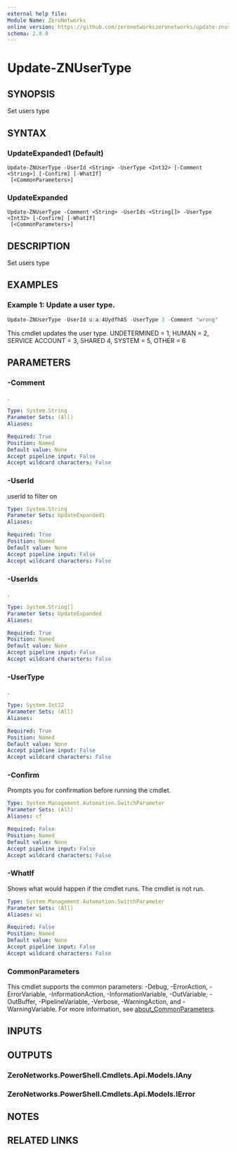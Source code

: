 ```yaml
---
external help file:
Module Name: ZeroNetworks
online version: https://github.com/zeronetworkszeronetworks/update-znusertype
schema: 2.0.0
---
```


# Update-ZNUserType

## SYNOPSIS
Set users type

## SYNTAX

### UpdateExpanded1 (Default)
```
Update-ZNUserType -UserId <String> -UserType <Int32> [-Comment <String>] [-Confirm] [-WhatIf]
 [<CommonParameters>]
```

### UpdateExpanded
```
Update-ZNUserType -Comment <String> -UserIds <String[]> -UserType <Int32> [-Confirm] [-WhatIf]
 [<CommonParameters>]
```

## DESCRIPTION
Set users type

## EXAMPLES

### Example 1: Update a user type.
```powershell
Update-ZNUserType -UserId u:a:4UydfhAS -UserType 3 -Comment "wrong"
```

This cmdlet updates the user type.
UNDETERMINED = 1, HUMAN = 2, SERVICE ACCOUNT = 3, SHARED 4, SYSTEM = 5, OTHER = 6

## PARAMETERS

### -Comment
.

```yaml
Type: System.String
Parameter Sets: (All)
Aliases:

Required: True
Position: Named
Default value: None
Accept pipeline input: False
Accept wildcard characters: False
```

### -UserId
userId to filter on

```yaml
Type: System.String
Parameter Sets: UpdateExpanded1
Aliases:

Required: True
Position: Named
Default value: None
Accept pipeline input: False
Accept wildcard characters: False
```

### -UserIds
.

```yaml
Type: System.String[]
Parameter Sets: UpdateExpanded
Aliases:

Required: True
Position: Named
Default value: None
Accept pipeline input: False
Accept wildcard characters: False
```

### -UserType
.

```yaml
Type: System.Int32
Parameter Sets: (All)
Aliases:

Required: True
Position: Named
Default value: None
Accept pipeline input: False
Accept wildcard characters: False
```

### -Confirm
Prompts you for confirmation before running the cmdlet.

```yaml
Type: System.Management.Automation.SwitchParameter
Parameter Sets: (All)
Aliases: cf

Required: False
Position: Named
Default value: None
Accept pipeline input: False
Accept wildcard characters: False
```

### -WhatIf
Shows what would happen if the cmdlet runs.
The cmdlet is not run.

```yaml
Type: System.Management.Automation.SwitchParameter
Parameter Sets: (All)
Aliases: wi

Required: False
Position: Named
Default value: None
Accept pipeline input: False
Accept wildcard characters: False
```

### CommonParameters
This cmdlet supports the common parameters: -Debug, -ErrorAction, -ErrorVariable, -InformationAction, -InformationVariable, -OutVariable, -OutBuffer, -PipelineVariable, -Verbose, -WarningAction, and -WarningVariable. For more information, see [about_CommonParameters](http://go.microsoft.com/fwlink/?LinkID=113216).

## INPUTS

## OUTPUTS

### ZeroNetworks.PowerShell.Cmdlets.Api.Models.IAny

### ZeroNetworks.PowerShell.Cmdlets.Api.Models.IError

## NOTES

## RELATED LINKS

